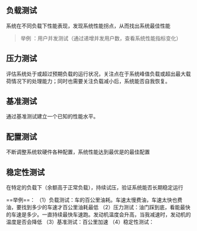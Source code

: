  ## 负载测试 
 系统在不同负载下性能表现，发现系统性能拐点，从而找出系统最佳性能
 > 举例 ：用户并发测试（通过递增并发用户数，查看系统性能指标变化）

 ## 压力测试 
 评估系统处于或超过预期负载的运行状况，关注点在于系统峰值负载或超出最大载荷情况下的处理能力；同时也需要关注负载减小后，系统能否自我恢复。

 ## 基准测试
 通过基准测试建立一个已知的性能水平。

 ## 配置测试
 不断调整系统软硬件各种配置，系统性能达到最优是的最佳配置

 ## 稳定性测试
 在特定的负载下（余额高于正常负载），持续试压，验证系统能否长期稳定运行


 ==举例==：
 （1）负载测试：车的百公里油耗。车速太慢费油，车速太快也费油，要找到多少的车速才百公里油耗最低
 （2）压力测试：油门踩到底，看能最快的车速是多少。一直持续最快车速跑。发动机温度会升高，当我减速时，发动机的温度是否会降低
 （3）基准测试：百公里加速
 （4）稳定性测试：